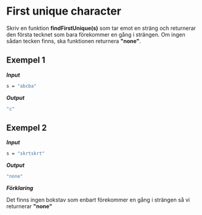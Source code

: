 # First unique character

Skriv en funktion **findFirstUnique(s)** som tar emot en sträng och returnerar den första tecknet som bara förekommer en gång i strängen. Om ingen sådan tecken finns, ska funktionen returnera **"none"**.

## Exempel 1

**_Input_**

```bash
s = "abcba"
```

**_Output_**

```bash
"c"
```

## Exempel 2

**_Input_**

```bash
s = "skrtskrt"
```

**_Output_**

```bash
"none"
```

**_Förklaring_**

Det finns ingen bokstav som enbart förekommer en gång i strängen så vi returnerar **"none"**
